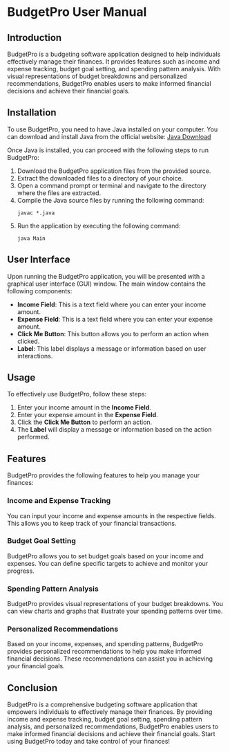 # BudgetPro User Manual

## Introduction

BudgetPro is a budgeting software application designed to help individuals effectively manage their finances. It provides features such as income and expense tracking, budget goal setting, and spending pattern analysis. With visual representations of budget breakdowns and personalized recommendations, BudgetPro enables users to make informed financial decisions and achieve their financial goals.

## Installation

To use BudgetPro, you need to have Java installed on your computer. You can download and install Java from the official website: [Java Download](https://www.java.com/en/download/)

Once Java is installed, you can proceed with the following steps to run BudgetPro:

1. Download the BudgetPro application files from the provided source.
2. Extract the downloaded files to a directory of your choice.
3. Open a command prompt or terminal and navigate to the directory where the files are extracted.
4. Compile the Java source files by running the following command:
   ```
   javac *.java
   ```
5. Run the application by executing the following command:
   ```
   java Main
   ```

## User Interface

Upon running the BudgetPro application, you will be presented with a graphical user interface (GUI) window. The main window contains the following components:

- **Income Field**: This is a text field where you can enter your income amount.
- **Expense Field**: This is a text field where you can enter your expense amount.
- **Click Me Button**: This button allows you to perform an action when clicked.
- **Label**: This label displays a message or information based on user interactions.

## Usage

To effectively use BudgetPro, follow these steps:

1. Enter your income amount in the **Income Field**.
2. Enter your expense amount in the **Expense Field**.
3. Click the **Click Me Button** to perform an action.
4. The **Label** will display a message or information based on the action performed.

## Features

BudgetPro provides the following features to help you manage your finances:

### Income and Expense Tracking

You can input your income and expense amounts in the respective fields. This allows you to keep track of your financial transactions.

### Budget Goal Setting

BudgetPro allows you to set budget goals based on your income and expenses. You can define specific targets to achieve and monitor your progress.

### Spending Pattern Analysis

BudgetPro provides visual representations of your budget breakdowns. You can view charts and graphs that illustrate your spending patterns over time.

### Personalized Recommendations

Based on your income, expenses, and spending patterns, BudgetPro provides personalized recommendations to help you make informed financial decisions. These recommendations can assist you in achieving your financial goals.

## Conclusion

BudgetPro is a comprehensive budgeting software application that empowers individuals to effectively manage their finances. By providing income and expense tracking, budget goal setting, spending pattern analysis, and personalized recommendations, BudgetPro enables users to make informed financial decisions and achieve their financial goals. Start using BudgetPro today and take control of your finances!